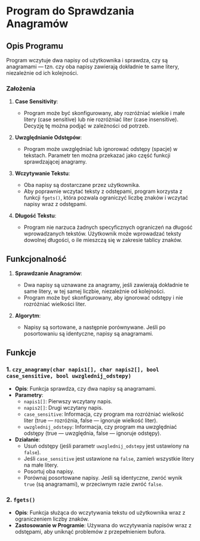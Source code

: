 # Program do Sprawdzania Anagramów

## Opis Programu

Program wczytuje dwa napisy od użytkownika i sprawdza, czy są anagramami — tzn. czy oba napisy zawierają dokładnie te same litery, niezależnie od ich kolejności.

### Założenia

1. **Case Sensitivity**:
   - Program może być skonfigurowany, aby rozróżniać wielkie i małe litery (case sensitive) lub nie rozróżniać liter (case insensitive). Decyzję tę można podjąć w zależności od potrzeb.

2. **Uwzględnianie Odstępów**:
   - Program może uwzględniać lub ignorować odstępy (spacje) w tekstach. Parametr ten można przekazać jako część funkcji sprawdzającej anagramy.

3. **Wczytywanie Tekstu**:
   - Oba napisy są dostarczane przez użytkownika.
   - Aby poprawnie wczytać teksty z odstępami, program korzysta z funkcji `fgets()`, która pozwala ograniczyć liczbę znaków i wczytać napisy wraz z odstępami.

4. **Długość Tekstu**:
   - Program nie narzuca żadnych specyficznych ograniczeń na długość wprowadzanych tekstów. Użytkownik może wprowadzać teksty dowolnej długości, o ile mieszczą się w zakresie tablicy znaków.

## Funkcjonalność

1. **Sprawdzanie Anagramów**:
   - Dwa napisy są uznawane za anagramy, jeśli zawierają dokładnie te same litery, w tej samej liczbie, niezależnie od kolejności.
   - Program może być skonfigurowany, aby ignorować odstępy i nie rozróżniać wielkości liter.

2. **Algorytm**:
   - Napisy są sortowane, a następnie porównywane. Jeśli po posortowaniu są identyczne, napisy są anagramami.

## Funkcje

### 1. `czy_anagramy(char napis1[], char napis2[], bool case_sensitive, bool uwzglednij_odstepy)`

- **Opis**: Funkcja sprawdza, czy dwa napisy są anagramami.
- **Parametry**:
  - `napis1[]`: Pierwszy wczytany napis.
  - `napis2[]`: Drugi wczytany napis.
  - `case_sensitive`: Informacja, czy program ma rozróżniać wielkość liter (true — rozróżnia, false — ignoruje wielkość liter).
  - `uwzglednij_odstepy`: Informacja, czy program ma uwzględniać odstępy (true — uwzględnia, false — ignoruje odstępy).
- **Działanie**:
  - Usuń odstępy (jeśli parametr `uwzglednij_odstepy` jest ustawiony na `false`).
  - Jeśli `case_sensitive` jest ustawione na `false`, zamień wszystkie litery na małe litery.
  - Posortuj oba napisy.
  - Porównaj posortowane napisy. Jeśli są identyczne, zwróć wynik `true` (są anagramami), w przeciwnym razie zwróć `false`.

### 2. `fgets()`

- **Opis**: Funkcja służąca do wczytywania tekstu od użytkownika wraz z ograniczeniem liczby znaków.
- **Zastosowanie w Programie**: Używana do wczytywania napisów wraz z odstępami, aby uniknąć problemów z przepełnieniem bufora.
